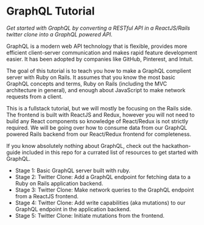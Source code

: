 # GraphQL Tutorial

*Get started with GraphQL by converting a RESTful API in a ReactJS/Rails twitter clone into a GraphQL powered API.*

GraphQL is a modern web API technology that is flexible, provides more efficient client-server communication and makes rapid feature development easier. It has been adopted by companies like GitHub, Pinterest, and Intuit.

The goal of this tutorial is to teach you how to make a GraphQL complient server with Ruby on Rails.  It assumes that you know the most basic GraphQL concepts and terms, Ruby on Rails (including the MVC architecture in general), and enough about JavaScript to make network requests from a client.

This is a fullstack tutorial, but we will mostly be focusing on the Rails side.  The frontend is built with ReactJS and Redux, however you will not need to build any React components so knowledge of React/Redux is not strictly required.  We will be going over how to consume data from our GraphQL powered Rails backend from our React/Redux frontend for completeness.

If you know absolutely nothing about GraphQL, check out the hackathon-guide included in this repo for a currated list of resources to get started with GraphQL.

+ Stage 1: Basic GraphQL server built with ruby.
+ Stage 2: Twitter Clone: Add a GraphQL endpoint for fetching data to a Ruby on Rails application backend.
+ Stage 3: Twitter Clone: Make network queries to the GraphQL endpoint from a ReactJS frontend.
+ Stage 4: Twitter Clone: Add write capabilities (aka mutations) to our GraphQL endpoint in the application backend.
+ Stage 5: Twitter Clone: Initiate mutations from the frontend.

